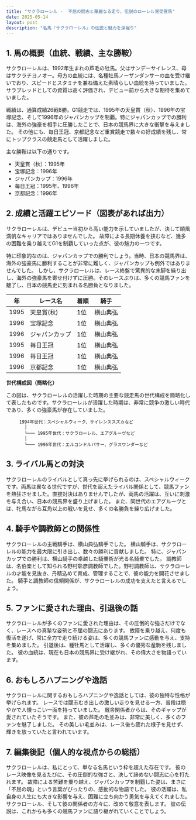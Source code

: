 ```yaml
---
title: "サクラローレル -  不屈の闘志と華麗なる走り、伝説のローレル賞受賞馬"
date: 2025-05-14
layout: post
description: "名馬『サクラローレル』の伝説と魅力を深堀り"
---
```


## 1. 馬の概要（血統、戦績、主な勝鞍）

サクラローレルは、1992年生まれの芦毛の牡馬。父はサンデーサイレンス、母はサクラチヨノオー。母方の血統には、名種牡馬ノーザンダンサーの血を受け継いでおり、スピードとスタミナを兼ね備えた素晴らしい血統を持っていました。  サラブレッドとしての資質は高く評価され、デビュー前から大きな期待を集めていました。

戦績は、通算成績26戦8勝。G1競走では、1995年の天皇賞（秋）、1996年の宝塚記念、そして1996年のジャパンカップを制覇。特にジャパンカップでの勝利は、海外の強豪を相手に圧勝したことで、日本の競馬界に大きな衝撃を与えました。  その他にも、毎日王冠、京都記念など重賞競走で数々の好成績を残し、常にトップクラスの競走馬として活躍しました。

主な勝鞍は以下の通りです。

* 天皇賞（秋）：1995年
* 宝塚記念：1996年
* ジャパンカップ：1996年
* 毎日王冠：1995年、1996年
* 京都記念：1996年


## 2. 成績と活躍エピソード（図表があれば出力）

サクラローレルは、デビュー当初から高い能力を示していましたが、決して順風満帆なキャリアではありませんでした。  故障による長期休養を挟むなど、幾多の困難を乗り越えてG1を制覇していった点が、彼の魅力の一つです。

特に印象的なのは、ジャパンカップでの勝利でしょう。当時、日本の競馬界は、海外の強豪馬に勝利することが非常に難しく、ジャパンカップも例外ではありませんでした。  しかし、サクラローレルは、レース終盤で驚異的な末脚を繰り出し、海外の強豪馬を寄せ付けずに圧勝。そのレースぶりは、多くの競馬ファンを魅了し、日本の競馬史に刻まれる名勝負となりました。


| 年 | レース名             | 着順 | 騎手       |
|---|----------------------|-----|------------|
| 1995 | 天皇賞(秋)           | 1位  | 横山典弘     |
| 1996 | 宝塚記念             | 1位  | 横山典弘     |
| 1996 | ジャパンカップ         | 1位  | 横山典弘     |
| 1995 | 毎日王冠             | 1位  | 横山典弘     |
| 1996 | 毎日王冠             | 1位  | 横山典弘     |
| 1996 | 京都記念             | 1位  | 横山典弘     |


**世代構成図（簡略化）**

この図は、サクラローレルの活躍した時期の主要な競走馬の世代構成を簡略化して表したものです。サクラローレルが活躍した時期は、非常に競争の激しい時代であり、多くの強豪馬が存在していました。

```
     1994年世代：スペシャルウィーク、サイレンススズカなど
       │
       └─── 1995年世代：サクラローレル、エアグルーヴなど
       │
       └─── 1996年世代：エルコンドルパサー、グラスワンダーなど
```


## 3. ライバル馬との対決

サクラローレルのライバルとして真っ先に挙げられるのは、スペシャルウィークです。両馬は異なる世代ですが、世代を超えたライバル関係として、競馬ファンを熱狂させました。直接対決はありませんでしたが、両馬の活躍は、互いに刺激を与え合い、日本の競馬界を盛り上げました。  また、同世代のエアグルーヴとは、牝馬ながら互角以上の戦いを見せ、多くの名勝負を繰り広げました。


## 4. 騎手や調教師との関係性

サクラローレルの主戦騎手は、横山典弘騎手でした。  横山騎手は、サクラローレルの能力を最大限に引き出し、数々の勝利に貢献しました。  特に、ジャパンカップでの勝利は、横山騎手の卓越した騎乗術が光る名騎乗でした。  調教師は、名伯楽として知られる野村彰彦調教師でした。野村調教師は、サクラローレルの才能を見抜き、丹精込めて育成、管理することで、彼の能力を開花させました。  騎手と調教師の信頼関係が、サクラローレルの成功を支えたと言えるでしょう。


## 5. ファンに愛された理由、引退後の話

サクラローレルが多くのファンに愛された理由は、その圧倒的な強さだけでなく、レースへの真摯な姿勢と不屈の闘志にあります。  故障を乗り越え、何度も復活を遂げ、常に全力で走り続ける姿は、多くの競馬ファンに感動を与え、支持を集めました。  引退後は、種牡馬として活躍し、多くの優秀な産駒を残しました。  彼の血統は、現在も日本の競馬界に受け継がれ、その偉大さを物語っています。


## 6. おもしろハプニングや逸話

サクラローレルに関するおもしろハプニングや逸話としては、彼の独特な性格が挙げられます。  レースでは闘志むき出しの激しい走りを見せる一方、普段は穏やかで人懐っこい一面を持っていました。  厩舎関係者からは、そのギャップが愛されていたそうです。  また、彼の芦毛の毛並みは、非常に美しく、多くのファンを魅了しました。  その美しい毛並みは、レース後も疲れた様子を見せず、輝きを放っていたと言われています。


## 7. 編集後記（個人的な視点からの総括）

サクラローレルは、私にとって、単なる名馬という枠を超えた存在です。  彼のレース映像を見るたびに、その圧倒的な強さと、決して諦めない闘志に心を打たれます。  故障による苦難を乗り越え、ジャパンカップを制覇した姿は、まさに「不屈の魂」という言葉がぴったりの、感動的な物語でした。  彼の活躍は、私自身の人生にも大きな影響を与え、困難に立ち向かう勇気を与えてくれました。  サクラローレル、そして彼の関係者の方々に、改めて敬意を表します。  彼の伝説は、これからも多くの競馬ファンに語り継がれていくことでしょう。
